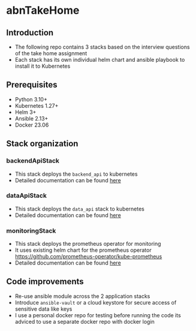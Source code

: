 # abnTakeHome

## Introduction

* The following repo contains 3 stacks based on the interview questions of the take home assignment
* Each stack has its own individual helm chart and ansible playbook to install it to Kubernetes

## Prerequisites

- Python 3.10+
- Kubernetes 1.27+
- Helm 3+
- Ansible 2.13+
- Docker 23.06

## Stack organization

### backendApiStack

* This stack deploys the `backend_api` to kubernetes
* Detailed documentation can be found [here](./backendApiStack/README.md)

### dataApiStack

* This stack deploys the `data_api` stack to kubernetes
* Detailed documentation can be found [here](./dataApiStack/README.md)

### monitoringStack

* This stack deploys the prometheus operator for monitoring
* It uses existing helm chart for the prometheus operator https://github.com/prometheus-operator/kube-prometheus
* Detailed documentation can be found [here](./monitoringStack/README.md)

## Code improvements
* Re-use ansible module across the 2 application stacks
* Introduce `ansible-vault` or a cloud keystore for secure access of sensitive data like keys
* I use a personal docker repo for testing before running the code its adviced to use a separate docker repo with docker login 

